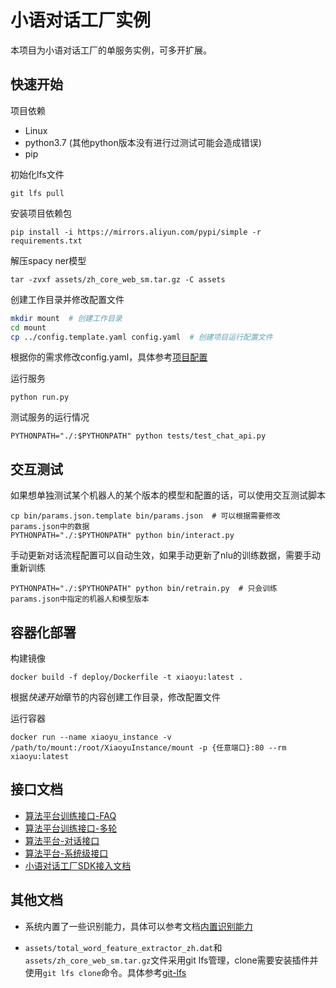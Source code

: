 # 小语对话工厂实例
本项目为小语对话工厂的单服务实例，可多开扩展。

## 快速开始
项目依赖
- Linux
- python3.7 (其他python版本没有进行过测试可能会造成错误)
- pip

初始化lfs文件
```
git lfs pull
```

安装项目依赖包

```
pip install -i https://mirrors.aliyun.com/pypi/simple -r requirements.txt
```

解压spacy ner模型
```
tar -zvxf assets/zh_core_web_sm.tar.gz -C assets
```

创建工作目录并修改配置文件

```bash
mkdir mount  # 创建工作目录
cd mount
cp ../config.template.yaml config.yaml  # 创建项目运行配置文件
```

根据你的需求修改config.yaml，具体参考[项目配置](docs/项目配置.md)


运行服务

```
python run.py
```

测试服务的运行情况

```
PYTHONPATH="./:$PYTHONPATH" python tests/test_chat_api.py
```

## 交互测试
如果想单独测试某个机器人的某个版本的模型和配置的话，可以使用交互测试脚本
```
cp bin/params.json.template bin/params.json  # 可以根据需要修改params.json中的数据
PYTHONPATH="./:$PYTHONPATH" python bin/interact.py
```

手动更新对话流程配置可以自动生效，如果手动更新了nlu的训练数据，需要手动重新训练
```
PYTHONPATH="./:$PYTHONPATH" python bin/retrain.py  # 只会训练params.json中指定的机器人和模型版本
```

## 容器化部署
构建镜像
```
docker build -f deploy/Dockerfile -t xiaoyu:latest .
```
根据*快速开始*章节的内容创建工作目录，修改配置文件

运行容器
```
docker run --name xiaoyu_instance -v /path/to/mount:/root/XiaoyuInstance/mount -p {任意端口}:80 --rm  xiaoyu:latest
```

## 接口文档

- [算法平台训练接口-FAQ](docs/算法平台训练接口-FAQ.md)
- [算法平台训练接口-多轮](docs/算法平台训练接口-多轮.md)
- [算法平台-对话接口](docs/算法平台-对话接口.md)
- [算法平台-系统级接口](docs/算法平台-系统接口.md)
- [小语对话工厂SDK接入文档](docs/小语对话工厂SDK接入文档.md)

## 其他文档
- 系统内置了一些识别能力，具体可以参考文档[内置识别能力](docs/内置识别能力.md)

- `assets/total_word_feature_extractor_zh.dat`和`assets/zh_core_web_sm.tar.gz`文件采用git lfs管理，clone需要安装插件并使用`git lfs clone`命令。具体参考[git-lfs](docs/git-lfs.md)